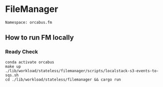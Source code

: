 # FileManager

```
Namespace: orcabus.fm
```

## How to run FM locally

### Ready Check

```
conda activate orcabus
make up
./lib/workload/stateless/filemanager/scripts/localstack-s3-events-to-sqs.sh
cd ./lib/workload/stateless/filemanager && cargo run
```

